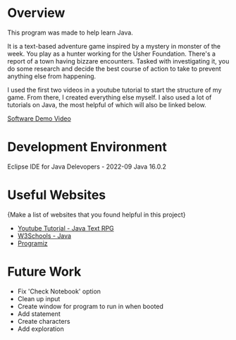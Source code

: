 # Overview
This program was made to help learn Java. 

It is a text-based adventure game inspired by a mystery in monster of the week.
You play as a hunter working for the Usher Foundation. There's a report of a town having bizzare encounters. Tasked with
investigating it, you do some research and decide the best course of action to take to prevent anything else from happening.

I used the first two videos in a youtube tutorial to start the structure of my game. From there, I created everything else myself.
I also used a lot of tutorials on Java, the most helpful of which will also be linked below.

[Software Demo Video](https://youtu.be/22l3T1Pd_2E)

# Development Environment

Eclipse IDE for Java Delevopers - 2022-09
Java 16.0.2

# Useful Websites

{Make a list of websites that you found helpful in this project}
* [Youtube Tutorial - Java Text RPG](https://www.youtube.com/watch?v=L4eqsWCvoB0&list=PLiuAYTl0L-gHgqyWtUKAAhtrTymOLHd28&index=2)
* [W3Schools - Java](https://www.w3schools.com/java/default.asp)
* [Programiz](https://www.programiz.com/java-programming/comments)

# Future Work

* Fix 'Check Notebook' option
* Clean up input
* Create window for program to run in when booted
* Add statement
* Create characters
* Add exploration
